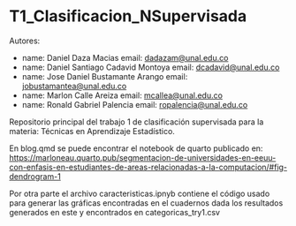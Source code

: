 # T1_Clasificacion_NSupervisada

Autores: 
- name: Daniel Daza Macias
    email: dadazam@unal.edu.co
- name: Daniel Santiago Cadavid Montoya
    email: dcadavid@unal.edu.co
- name: Jose Daniel Bustamante Arango
    email: jobustamantea@unal.edu.co
- name: Marlon Calle Areiza
    email: mcallea@unal.edu.co
- name: Ronald Gabriel Palencia
    email: ropalencia@unal.edu.co

Repositorio principal del trabajo 1 de clasificación supervisada para la materia: Técnicas en Aprendizaje Estadístico.

En blog.qmd se puede encontrar el notebook de quarto publicado en: https://marloneau.quarto.pub/segmentacion-de-universidades-en-eeuu-con-enfasis-en-estudiantes-de-areas-relacionadas-a-la-computacion/#fig-dendrogram-1

Por otra parte el archivo caracteristicas.ipnyb contiene el código usado para generar las gráficas encontradas en el cuadernos dada los resultados generados en este y encontrados en categoricas_try1.csv
